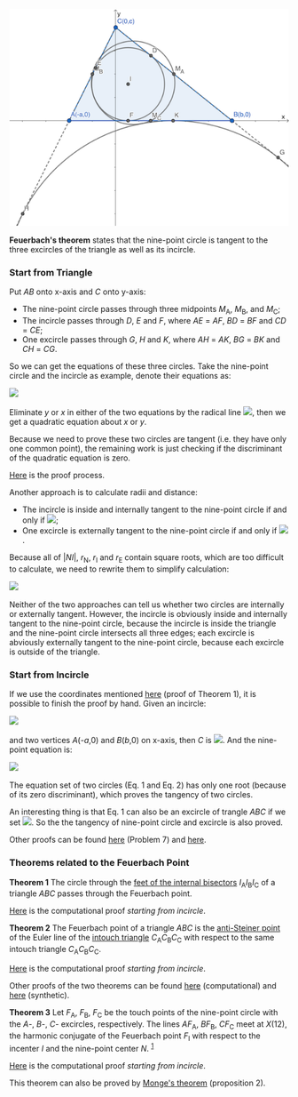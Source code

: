 <img src="diagrams/feuerbach.png">

**Feuerbach's theorem** states that the nine-point circle is tangent to the three excircles of the triangle as well as its incircle.

### Start from Triangle

Put *AB* onto x-axis and *C* onto y-axis:

- The nine-point circle passes through three midpoints *M*<sub>A</sub>, *M*<sub>B</sub>, and *M*<sub>C</sub>;
- The incircle passes through *D*, *E* and *F*, where *AE* = *AF*, *BD* = *BF* and *CD* = *CE*;
- One excircle passes through *G*, *H* and *K*, where *AH* = *AK*, *BG* = *BK* and *CH* = *CG*.

So we can get the equations of these three circles. Take the nine-point circle and the incircle as example, denote their equations as:

<img src="https://latex.codecogs.com/gif.latex?\begin{cases}x^2+y^2+d_\text{N}x+e_\text{N}y+f_\text{N}=0\\x^2+y^2+d_\text{I}x+e_\text{I}y+f_\text{I}=0\end{cases}">

Eliminate *y* or *x* in either of the two equations by the radical line <img src="https://latex.codecogs.com/gif.latex?(d_\text{N}-d_\text{I})x+(e_\text{N}-e_\text{I})y+(f_\text{N}-f_\text{I})=0">, then we get a quadratic equation about *x* or *y*.

Because we need to prove these two circles are tangent (i.e. they have only one common point), the remaining work is just checking if the discriminant of the quadratic equation is zero.

[Here](pythagoras/feuerbach.py) is the proof process.

Another approach is to calculate radii and distance:

- The incircle is inside and internally tangent to the nine-point circle if and only if <img src="https://latex.codecogs.com/gif.latex?|NI|=r_\text{N}-r_\text{I}">;
- One excircle is externally tangent to the nine-point circle if and only if <img src="https://latex.codecogs.com/gif.latex?|NE|=r_\text{N}+r_\text{E}">.

Because all of |*NI*|, *r*<sub>N</sub>, *r*<sub>I</sub> and *r*<sub>E</sub> contain square roots, which are too difficult to calculate, we need to rewrite them to simplify calculation:

<img src="https://latex.codecogs.com/gif.latex?\begin{cases}(r_N^2+r_I^2-|NI|^2)^2=4r_N^2r_I^2\\(r_N^2+r_E^2-|NE|^2)^2=4r_N^2r_E^2\end{cases}"> 

Neither of the two approaches can tell us whether two circles are internally or externally tangent. However, the incircle is obviously inside and internally tangent to the nine-point circle, because the incircle is inside the triangle and the nine-point circle intersects all three edges; each excircle is abviously externally tangent to the nine-point circle, because each excircle is outside of the triangle.

### Start from Incircle

If we use the coordinates mentioned [here](euler-line.md) (proof of Theorem 1), it is possible to finish the proof by hand. Given an incircle:

<img src="https://latex.codecogs.com/gif.latex?x^2+y^2-2ry=0\quad\text{(Eq.\,1)}">

and two vertices *A*(-*a*,0) and *B*(*b*,0) on x-axis, then *C* is <img src="https://latex.codecogs.com/gif.latex?(\frac{(a-b)r^2}{ab-r^2},\frac{2abr}{ab-r^2})">. And the nine-point equation is:

<img src="https://latex.codecogs.com/gif.latex?{x^2+y^2-\frac{(a-b)(3r^2-ab)x}{2(ab-r^2)}-\frac{(ab-ar+br+r^2)(ab+ar-br+r^2)y}{4(ab-r^2)r}-\frac{(a-b)^2r^2}{2(ab-r^2)}=0\quad\text{(Eq.\,2)}">

The equation set of two circles (Eq. 1 and Eq. 2) has only one root (because of its zero discriminant), which proves the tangency of two circles.

An interesting thing is that Eq. 1 can also be an excircle of trangle *ABC* if we set <img src="https://latex.codecogs.com/gif.latex?ab<r^2">. So the the tangency of nine-point circle and excircle is also proved.

Other proofs can be found [here](https://imomath.com/index.php?options=323) (Problem 7) and [here](https://www.cut-the-knot.org/Curriculum/Geometry/FeuerbachProof.shtml).

### Theorems related to the Feuerbach Point

**Theorem 1** The circle through the [feet of the internal bisectors](https://mathworld.wolfram.com/IncentralTriangle.html) *I*<sub>A</sub>*I*<sub>B</sub>*I*<sub>C</sub> of a triangle *ABC* passes through the Feuerbach point.

[Here](pythagoras/feuerbach-1.py) is the computational proof *starting from incircle*.

**Theorem 2** The Feuerbach point of a triangle *ABC* is the [anti-Steiner point](https://artofproblemsolving.com/community/c1646h1025320s3_antisteiner_point) of the Euler line of the [intouch triangle](https://mathworld.wolfram.com/ContactTriangle.html) *C*<sub>A</sub>*C*<sub>B</sub>*C*<sub>C</sub> with respect to the same intouch triangle *C*<sub>A</sub>*C*<sub>B</sub>*C*<sub>C</sub>.

[Here](pythagoras/feuerbach-2.py) is the computational proof *starting from incircle*.

Other proofs of the two theorems can be found [here](http://blancosilva.github.io/post/2013/07/15/some-results-related-to-the-feuerbach-point.html) (computational) and [here](https://forumgeom.fau.edu/FG2012volume12/FG201205.pdf) (synthetic).

**Theorem 3** Let *F*<sub>A</sub>, *F*<sub>B</sub>, *F*<sub>C</sub> be the touch points of the nine-point circle with the *A*-, *B*-, *C*- excircles, respectively. The lines *AF*<sub>A</sub>, *BF*<sub>B</sub>, *CF*<sub>C</sub> meet at *X*(12), the harmonic conjugate of the Feuerbach point *F*<sub>I</sub> with respect to the incenter *I* and the nine-point center *N*. <sup>[1](https://www.cut-the-knot.org/Curriculum/Geometry/FeuerbachIncidence.shtml)</sup>

[Here](pythagoras/feuerbach-3.py) is the computational proof *starting from incircle*.

This theorem can also be proved by [Monge's theorem](monge.md#monges-theorem) (proposition 2).